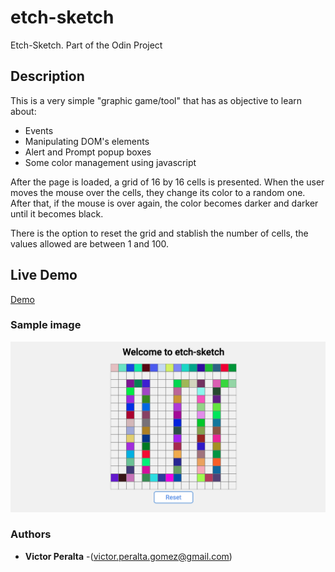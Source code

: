 # etch-sketch
Etch-Sketch. Part of the Odin Project

## Description
This is a very simple "graphic game/tool" that has as objective to learn about:
- Events
- Manipulating DOM's elements
- Alert and Prompt popup boxes
- Some color management using javascript

After the page is loaded, a grid of 16 by 16 cells is presented.
When the user moves the mouse over the cells, they change its color to a random one. 
After that, if the mouse is over again, the color becomes darker and darker until it becomes black.

There is the option to reset the grid and stablish the number of cells, the values allowed are between 1 and 100.
## Live Demo
[Demo](https://vicperalta.github.io/etch-sketch/)

### Sample image
![](./sample.png?raw=true "Sample")

### Authors
* **Victor Peralta** -(victor.peralta.gomez@gmail.com)
